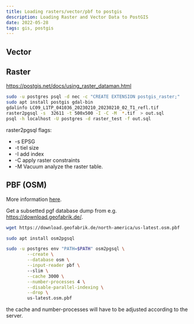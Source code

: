 ```yaml
---
title: Loading rasters/vector/pbf to postgis
description: Loading Raster and Vector Data to PostGIS
date: 2022-05-28
tags: gis, postgis
---
```


## Vector


## Raster
https://postgis.net/docs/using_raster_dataman.html

```bash
sudo -u postgres psql -d nec -c "CREATE EXTENSION postgis_raster;"
sudo apt install postgis gdal-bin
gdalinfo LC09_L1TP_041036_20230210_20230210_02_T1_refl.tif 
raster2pgsql -s  32611 -t 500x500 -I -C -M  *.tif  > out.sql
psql -h localhost -U postgres -d raster_test -f out.sql
```

raster2pgsql flags:
- -s EPSG
- -t tiel size
- -I add index
- -C apply raster constraints
- -M Vacuum analyze the raster table.



## PBF (OSM)
More information [here](load_pbf).

Get a subsetted pgf database dump from e.g. https://download.geofabrik.de/.

```bash
wget https://download.geofabrik.de/north-america/us-latest.osm.pbf
```

```bash
sudo apt install osm2pgsql
```

```bash
sudo -u postgres env "PATH=$PATH" osm2pgsql \
        --create \
        --database osm \
        --input-reader pbf \        
        --slim \
        --cache 3000 \
        --number-processes 4 \
        --disable-parallel-indexing \
        --drop \
        us-latest.osm.pbf
```

the cache and number-processes will have to be adjusted according to the server. 

 
